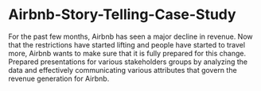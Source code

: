# Airbnb-Story-Telling-Case-Study
For the past few months, Airbnb has seen a major decline in revenue. Now that the restrictions have started lifting and people have started to travel more, Airbnb wants to make sure that it is fully prepared for this change. Prepared presentations for various stakeholders groups by analyzing the data and effectively communicating various attributes that govern the revenue generation for Airbnb.
